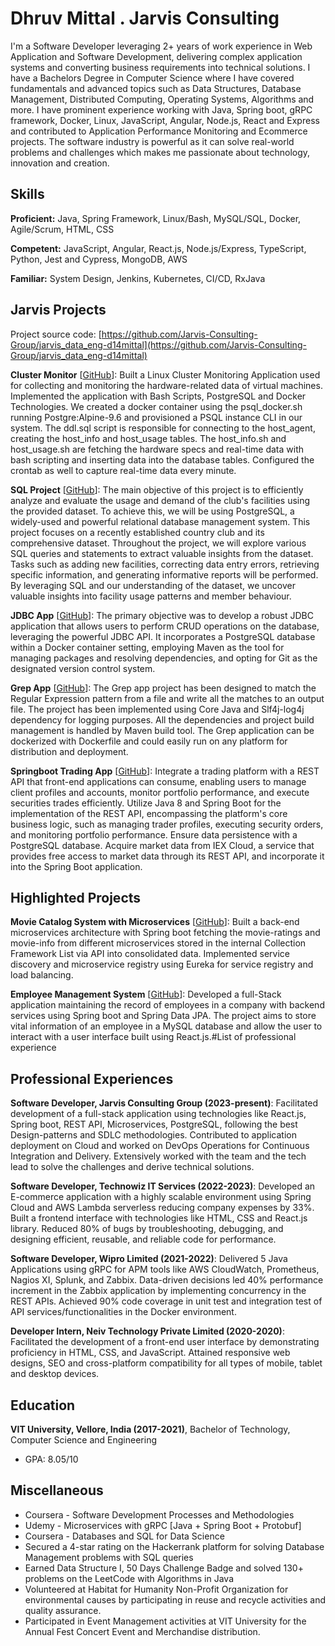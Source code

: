 # Dhruv Mittal . Jarvis Consulting

I'm a Software Developer leveraging 2+ years of work experience in Web Application and Software Development, delivering complex application systems and converting business requirements into technical solutions. I have a Bachelors Degree in Computer Science where I have covered fundamentals and advanced topics such as Data Structures, Database Management, Distributed Computing, Operating Systems, Algorithms and more. I have prominent experience working with Java, Spring boot, gRPC framework, Docker, Linux, JavaScript, Angular, Node.js, React and Express and contributed to Application Performance Monitoring and Ecommerce projects. The software industry is powerful as it can solve real-world problems and challenges which makes me passionate about technology, innovation and creation.

## Skills

**Proficient:** Java, Spring Framework, Linux/Bash, MySQL/SQL, Docker, Agile/Scrum, HTML, CSS

**Competent:** JavaScript, Angular, React.js, Node.js/Express, TypeScript, Python, Jest and Cypress, MongoDB, AWS

**Familiar:** System Design, Jenkins, Kubernetes, CI/CD, RxJava

## Jarvis Projects

Project source code: [https://github.com/Jarvis-Consulting-Group/jarvis_data_eng-d14mittal](https://github.com/Jarvis-Consulting-Group/jarvis_data_eng-d14mittal)


**Cluster Monitor** [[GitHub](https://github.com/Jarvis-Consulting-Group/jarvis_data_eng-d14mittal/tree/master/linux_sql)]: Built a Linux Cluster Monitoring Application used for collecting and monitoring the hardware-related data of virtual machines. Implemented the application with Bash Scripts, PostgreSQL and Docker Technologies. We created a docker container using the psql_docker.sh running Postgre:Alpine-9.6 and provisioned a PSQL instance CLI in our system. The ddl.sql script is responsible for connecting to the host_agent, creating the host_info and host_usage tables. The host_info.sh and host_usage.sh are fetching the hardware specs and real-time data with bash scripting and inserting data into the database tables. Configured the crontab as well to capture real-time data every minute.

**SQL Project** [[GitHub](https://github.com/Jarvis-Consulting-Group/jarvis_data_eng-d14mittal/tree/master/sql)]: The main objective of this project is to efficiently analyze and evaluate the usage and demand of the club's facilities using the provided dataset. To achieve this, we will be using PostgreSQL, a widely-used and powerful relational database management system. This project focuses on a recently established country club and its comprehensive dataset. Throughout the project, we will explore various SQL queries and statements to extract valuable insights from the dataset. Tasks such as adding new facilities, correcting data entry errors, retrieving specific information, and generating informative reports will be performed. By leveraging SQL and our understanding of the dataset, we uncover valuable insights into facility usage patterns and member behaviour.

**JDBC App** [[GitHub](https://github.com/Jarvis-Consulting-Group/jarvis_data_eng-d14mittal/tree/master/core_java/jdbc)]: The primary objective was to develop a robust JDBC application that allows users to perform CRUD operations on the database, leveraging the powerful JDBC API. It incorporates a PostgreSQL database within a Docker container setting, employing Maven as the tool for managing packages and resolving dependencies, and opting for Git as the designated version control system.

**Grep App** [[GitHub](https://github.com/Jarvis-Consulting-Group/jarvis_data_eng-d14mittal/tree/master/core_java/grep)]: The Grep app project has been designed to match the Regular Expression pattern from a file and write all the matches to an output file. The project has been implemented using Core Java and Slf4j-log4j dependency for logging purposes. All the dependencies and project build management is handled by Maven build tool. The Grep application can be dockerized with Dockerfile and could easily run on any platform for distribution and deployment.

**Springboot Trading App** [[GitHub](https://github.com/Jarvis-Consulting-Group/jarvis_data_eng-d14mittal/tree/master/springboot)]: Integrate a trading platform with a REST API that front-end applications can consume, enabling users to manage client profiles and accounts, monitor portfolio performance, and execute securities trades efficiently. Utilize Java 8 and Spring Boot for the implementation of the REST API, encompassing the platform's core business logic, such as managing trader profiles, executing security orders, and monitoring portfolio performance. Ensure data persistence with a PostgreSQL database. Acquire market data from IEX Cloud, a service that provides free access to market data through its REST API, and incorporate it into the Spring Boot application.


## Highlighted Projects
**Movie Catalog System with Microservices** [[GitHub](https://github.com/d14mittal/Movie-Ratings-Microservice-Application)]: Built a back-end microservices architecture with Spring boot fetching the movie-ratings and movie-info from different microservices stored in the internal Collection Framework List via API into consolidated data. Implemented service discovery and microservice registry using Eureka for service registry and load balancing.

**Employee Management System** [[GitHub](https://github.com/d14mittal/Employee-Management-System)]: Developed a full-Stack application maintaining the record of employees in a company with backend services using Spring boot and Spring Data JPA. The project aims to store vital information of an employee in a MySQL database and allow the user to interact with a user interface built using React.js.#List of professional experience


## Professional Experiences

**Software Developer, Jarvis Consulting Group (2023-present)**: Facilitated development of a full-stack application using technologies like React.js, Spring boot, REST API, Microservices, PostgreSQL, following the best Design-patterns and SDLC methodologies. Contributed to application deployment on Cloud and worked on DevOps Operations for Continuous Integration and Delivery. Extensively worked with the team and the tech lead to solve the challenges and derive technical solutions.

**Software Developer, Technowiz IT Services (2022-2023)**: Developed an E-commerce application with a highly scalable environment using Spring Cloud and AWS Lambda serverless reducing company expenses by 33%. Built a frontend interface with technologies like HTML, CSS and React.js library. Reduced 80% of bugs by troubleshooting, debugging, and designing efficient, reusable, and reliable code for performance.

**Software Developer, Wipro Limited (2021-2022)**: Delivered 5 Java Applications using gRPC for APM tools like AWS CloudWatch, Prometheus, Nagios XI, Splunk, and Zabbix. Data-driven decisions led 40% performance increment in the Zabbix application by implementing concurrency in the REST APIs. Achieved 90% code coverage in unit test and integration test of API services/functionalities in the Docker environment.

**Developer Intern, Neiv Technology Private Limited  (2020-2020)**: Facilitated the development of a front-end user interface by demonstrating proficiency in HTML, CSS, and JavaScript. Attained responsive web designs, SEO and cross-platform compatibility for all types of mobile, tablet and desktop devices.


## Education
**VIT University, Vellore, India (2017-2021)**, Bachelor of Technology, Computer Science and Engineering
- GPA: 8.05/10


## Miscellaneous
- Coursera - Software Development Processes and Methodologies
- Udemy - Microservices with gRPC [Java + Spring Boot + Protobuf]
- Coursera - Databases and SQL for Data Science
- Secured a 4-star rating on the Hackerrank platform for solving Database Management problems with SQL queries
- Earned Data Structure I, 50 Days Challenge Badge and solved 130+ problems on the LeetCode with Algorithms in Java
- Volunteered at Habitat for Humanity Non-Profit Organization for environmental causes by participating in reuse and recycle activities and quality assurance.
- Participated in Event Management activities at VIT University for the Annual Fest Concert Event and Merchandise distribution. 